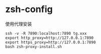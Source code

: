 # zsh-config

使用代理安装
```
ssh -v -R 7890:localhost:7890 tg.xxx
export http_proxy=http://127.0.0.1:7890
export https_proxy=http://127.0.0.1:7890
bash zsh-proxy-install.sh
```
